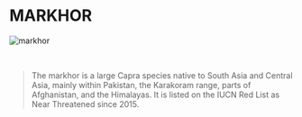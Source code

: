 # MARKHOR

![markhor](https://images.app.goo.gl/mQ2HqXT1d5eigqdJ8)

<br>

> The markhor is a large Capra species native to South Asia and Central Asia, mainly within Pakistan, the Karakoram range, parts of Afghanistan, and the Himalayas. It is listed on the IUCN Red List as Near Threatened since 2015.

